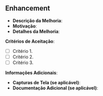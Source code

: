 ## Enhancement
- **Descrição da Melhoria**:
- **Motivação**:
- **Detalhes da Melhoria**:

**Critérios de Aceitação**:
- [ ] Critério 1.
- [ ] Critério 2.
- [ ] Critério 3.

**Informações Adicionais**:
- **Capturas de Tela (se aplicável)**:
- **Documentação Adicional (se aplicável)**:
